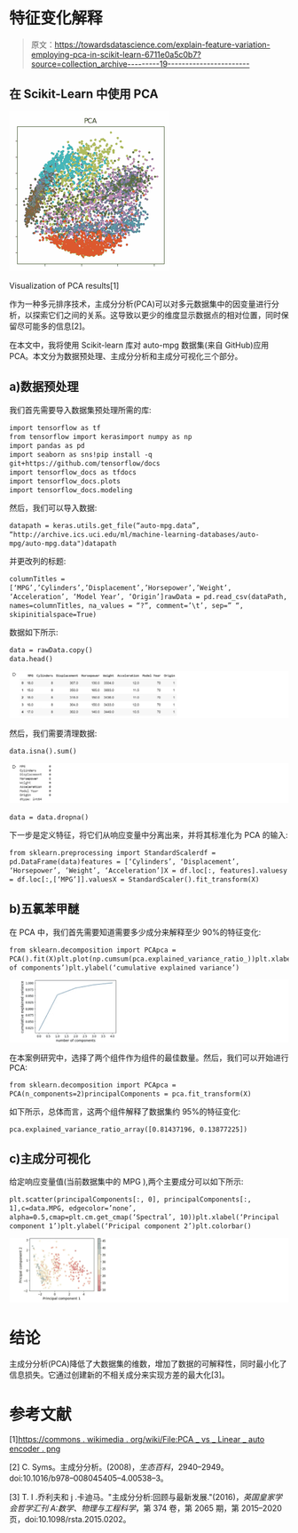 # 特征变化解释

> 原文：<https://towardsdatascience.com/explain-feature-variation-employing-pca-in-scikit-learn-6711e0a5c0b7?source=collection_archive---------19----------------------->

## 在 Scikit-Learn 中使用 PCA

![](img/a22f7f35e5a438a43bc0799abd4fdd31.png)

Visualization of PCA results[1]

作为一种多元排序技术，主成分分析(PCA)可以对多元数据集中的因变量进行分析，以探索它们之间的关系。这导致以更少的维度显示数据点的相对位置，同时保留尽可能多的信息[2]。

在本文中，我将使用 Scikit-learn 库对 auto-mpg 数据集(来自 GitHub)应用 PCA。本文分为数据预处理、主成分分析和主成分可视化三个部分。

## a)数据预处理

我们首先需要导入数据集预处理所需的库:

```
import tensorflow as tf
from tensorflow import kerasimport numpy as np
import pandas as pd
import seaborn as sns!pip install -q git+https://github.com/tensorflow/docs
import tensorflow_docs as tfdocs
import tensorflow_docs.plots
import tensorflow_docs.modeling
```

然后，我们可以导入数据:

```
datapath = keras.utils.get_file(“auto-mpg.data”, “http://archive.ics.uci.edu/ml/machine-learning-databases/auto-mpg/auto-mpg.data")datapath
```

并更改列的标题:

```
columnTitles = [‘MPG’,’Cylinders’,’Displacement’,’Horsepower’,’Weight’, ‘Acceleration’, ‘Model Year’, ‘Origin’]rawData = pd.read_csv(dataPath, names=columnTitles, na_values = “?”, comment=’\t’, sep=” “, skipinitialspace=True)
```

数据如下所示:

```
data = rawData.copy()
data.head()
```

![](img/2133d9e851f6d0aaf8a353f7e74ddd95.png)

然后，我们需要清理数据:

```
data.isna().sum()
```

![](img/265a3dcb93c0b8261ab6010e0aeaed18.png)

```
data = data.dropna()
```

下一步是定义特征，将它们从响应变量中分离出来，并将其标准化为 PCA 的输入:

```
from sklearn.preprocessing import StandardScalerdf = pd.DataFrame(data)features = [‘Cylinders’, ‘Displacement’, ‘Horsepower’, ‘Weight’, ‘Acceleration’]X = df.loc[:, features].valuesy = df.loc[:,[‘MPG’]].valuesX = StandardScaler().fit_transform(X)
```

## b)五氯苯甲醚

在 PCA 中，我们首先需要知道需要多少成分来解释至少 90%的特征变化:

```
from sklearn.decomposition import PCApca = PCA().fit(X)plt.plot(np.cumsum(pca.explained_variance_ratio_))plt.xlabel(‘number of components’)plt.ylabel(‘cumulative explained variance’)
```

![](img/ec1e76e165ab1c1d2d3e139ceceb0f42.png)

在本案例研究中，选择了两个组件作为组件的最佳数量。然后，我们可以开始进行 PCA:

```
from sklearn.decomposition import PCApca = PCA(n_components=2)principalComponents = pca.fit_transform(X)
```

如下所示，总体而言，这两个组件解释了数据集约 95%的特征变化:

```
pca.explained_variance_ratio_array([0.81437196, 0.13877225])
```

## c)主成分可视化

给定响应变量值(当前数据集中的 MPG ),两个主要成分可以如下所示:

```
plt.scatter(principalComponents[:, 0], principalComponents[:, 1],c=data.MPG, edgecolor=’none’, alpha=0.5,cmap=plt.cm.get_cmap(‘Spectral’, 10))plt.xlabel(‘Principal component 1’)plt.ylabel(‘Pricipal component 2’)plt.colorbar()
```

![](img/12897dc8bb22524b64375628e6c88537.png)

# 结论

主成分分析(PCA)降低了大数据集的维数，增加了数据的可解释性，同时最小化了信息损失。它通过创建新的不相关成分来实现方差的最大化[3]。

# **参考文献**

[1][https://commons . wikimedia . org/wiki/File:PCA _ vs _ Linear _ auto encoder . png](https://commons.wikimedia.org/wiki/File:PCA_vs_Linear_Autoencoder.png)

[2] C. Syms。主成分分析。(2008)，*生态百科*，2940–2949。doi:10.1016/b978–008045405–4.00538–3。

[3] T. I .乔利夫和 j .卡迪马。"主成分分析:回顾与最新发展."(2016)，*英国皇家学会哲学汇刊 A:数学、物理与工程科学*，第 374 卷，第 2065 期，第 2015–2020 页，doi:10.1098/rsta.2015.0202。